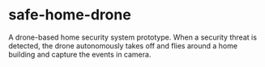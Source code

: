 # safe-home-drone
A drone-based home security system prototype. When a security threat is detected, the drone autonomously takes off and flies around a home building and capture the events in camera.
